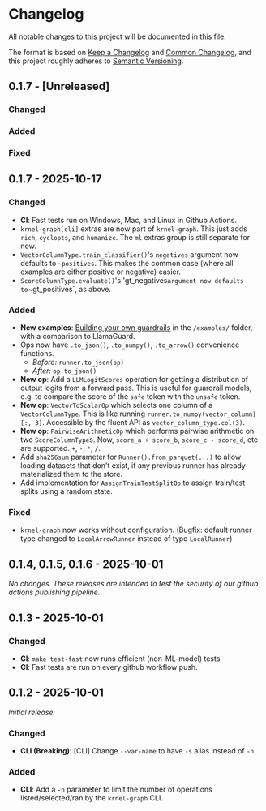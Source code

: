 # Changelog

All notable changes to this project will be documented in this file.

The format is based on [Keep a Changelog](https://keepachangelog.com/en/1.1.0/) and [Common Changelog](https://github.com/vweevers/common-changelog),
and this project roughly adheres to [Semantic Versioning](https://semver.org/spec/v2.0.0.html).

## 0.1.7 - [Unreleased]
### Changed
### Added
### Fixed

## 0.1.7 - 2025-10-17

### Changed

- **CI**: Fast tests run on Windows, Mac, and Linux in Github Actions.
- `krnel-graph[cli]` extras are now part of `krnel-graph`. This just adds `rich`, `cyclopts`, and `humanize`. The `ml` extras group is still separate for now.
- `VectorColumnType.train_classifier()`'s `negatives` argument now defaults to `~positives`. This makes the common case (where all examples are either positive or negative) easier.
- `ScoreColumnType.evaluate()`'s 'gt_negatives` argument now defaults to `~gt_positives`, as above.

### Added

- **New examples**: [Building your own guardrails](https://github.com/krnel-ai/krnel-graph/tree/main/examples/01-guardrail-comparisons) in the `/examples/` folder, with a comparison to LlamaGuard.
- Ops now have `.to_json()`, `.to_numpy()`, `.to_arrow()` convenience functions.
  - *Before:* `runner.to_json(op)`
  - *After:* `op.to_json()`
- **New op**: Add a `LLMLogitScores` operation for getting a distribution of output logits from a forward pass. This is useful for guardrail models, e.g. to compare the score of the `safe` token with the `unsafe` token.
- **New op**: `VectorToScalarOp` which selects one column of a `VectorColumnType`. This is like running `runner.to_numpy(vector_column)[:, 3]`. Accessible by the fluent API as `vector_column_type.col(3)`.
- **New op**: `PairwiseArithmeticOp` which performs pairwise arithmetic on two `ScoreColumnType`s. Now, `score_a + score_b`, `score_c - score_d`, etc are supported. `+`, `-`, `*`, `/`.
- Add `sha256sum` parameter for `Runner().from_parquet(...)` to allow loading datasets that don't exist, if any previous runner has already materialized them to the store.
- Add implementation for `AssignTrainTestSplitOp` to assign train/test splits using a random state.

### Fixed

- `krnel-graph` now works without configuration. (Bugfix: default runner type changed to `LocalArrowRunner` instead of typo `LocalRunner`)

## 0.1.4, 0.1.5, 0.1.6 - 2025-10-01
_No changes. These releases are intended to test the security of our github actions publishing pipeline._

## 0.1.3 - 2025-10-01

### Changed

- **CI**: `make test-fast` now runs efficient (non-ML-model) tests.
- **CI**: Fast tests are run on every github workflow push.

## 0.1.2 - 2025-10-01

_Initial release._

### Changed

- **CLI (Breaking)**: [CLI] Change `--var-name` to have `-s` alias instead of `-n`.

### Added

- **CLI**: Add a `-n` parameter to limit the number of operations listed/selected/ran by the `krnel-graph` CLI.
